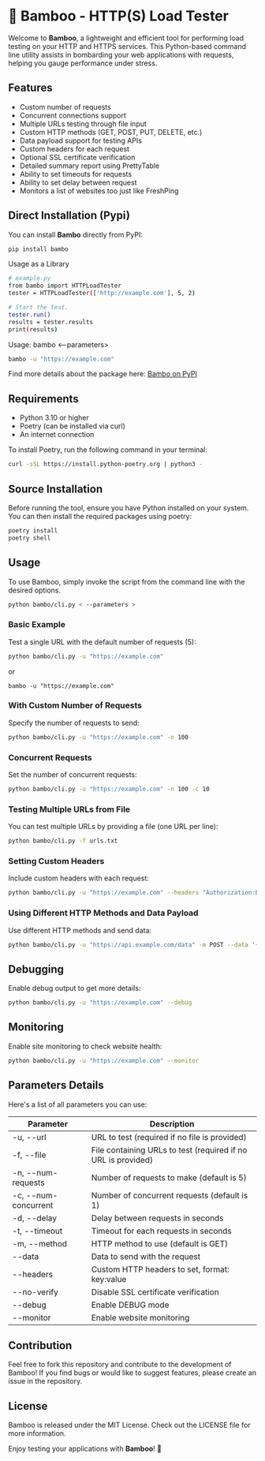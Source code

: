 # :bamboo: Bamboo - HTTP(S) Load Tester

Welcome to **Bamboo**, a lightweight and efficient tool for performing load testing on your HTTP and HTTPS services. This Python-based command line utility assists in bombarding your web applications with requests, helping you gauge performance under stress.

## Features

- Custom number of requests
- Concurrent connections support
- Multiple URLs testing through file input
- Custom HTTP methods (GET, POST, PUT, DELETE, etc.)
- Data payload support for testing APIs
- Custom headers for each request
- Optional SSL certificate verification
- Detailed summary report using PrettyTable
- Ability to set timeouts for requests
- Ability to set delay between request
- Monitors a list of websites too just like FreshPing

## Direct Installation (Pypi)

You can install **Bambo** directly from PyPI:

```bash
pip install bambo
```
Usage as a Library

```bash
# example.py
from bambo import HTTPLoadTester
tester = HTTPLoadTester(['http://example.com'], 5, 2)

# Start the test.
tester.run()
results = tester.results
print(results)
```

Usage:  bambo <--parameters>

```bash
bambo -u "https://example.com"
```
Find more details about the package here: [Bambo on PyPI](https://pypi.org/project/bambo/)


## Requirements

- Python 3.10 or higher
- Poetry (can be installed via curl)
- An internet connection

To install Poetry, run the following command in your terminal:
```bash
curl -sSL https://install.python-poetry.org | python3 -
```


## Source Installation

Before running the tool, ensure you have Python installed on your system. You can then install the required packages using poetry:

```bash
poetry install
poetry shell
```

## Usage

To use Bamboo, simply invoke the script from the command line with the desired options.

```bash
python bambo/cli.py < --parameters >
```

### Basic Example

Test a single URL with the default number of requests (5):
```bash
python bambo/cli.py -u "https://example.com"
```
or
```
bambo -u "https://example.com"
```

### With Custom Number of Requests

Specify the number of requests to send:
```bash
python bambo/cli.py -u "https://example.com" -n 100
```

### Concurrent Requests

Set the number of concurrent requests:
```bash
python bambo/cli.py -u "https://example.com" -n 100 -c 10
```

### Testing Multiple URLs from File

You can test multiple URLs by providing a file (one URL per line):
```bash
python bambo/cli.py -f urls.txt
```

### Setting Custom Headers

Include custom headers with each request:
```bash
python bambo/cli.py -u "https://example.com" --headers "Authorization:Bearer YOUR_TOKEN" "Content-Type:application/json"
```

### Using Different HTTP Methods and Data Payload

Use different HTTP methods and send data:
```bash
python bambo/cli.py -u "https://api.example.com/data" -m POST --data '{"key":"value"}'
```

## Debugging

Enable debug output to get more details:
```bash
python bambo/cli.py -u "https://example.com" --debug
```

## Monitoring

Enable site monitoring to check website health:

```bash
python bambo/cli.py -u "https://example.com" --monitor
```

## Parameters Details

Here's a list of all parameters you can use:

Parameter | Description
--- | ---
-u, --url | URL to test (required if no file is provided)
-f, --file | File containing URLs to test (required if no URL is provided)
-n, --num-requests | Number of requests to make (default is 5)
-c, --num-concurrent | Number of concurrent requests (default is 1)
-d, --delay | Delay between requests in seconds
-t, --timeout | Timeout for each requests in seconds
-m, --method | HTTP method to use (default is GET)
--data | Data to send with the request
--headers | Custom HTTP headers to set, format: key:value
--no-verify | Disable SSL certificate verification
--debug | Enable DEBUG mode
--monitor | Enable website monitoring

## Contribution

Feel free to fork this repository and contribute to the development of Bamboo! If you find bugs or would like to suggest features, please create an issue in the repository.

## License

Bamboo is released under the MIT License. Check out the LICENSE file for more information.

Enjoy testing your applications with **Bamboo**! 🚀
